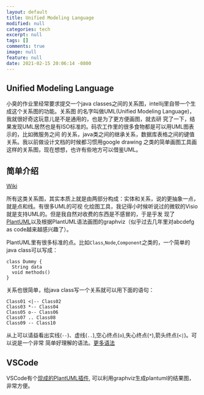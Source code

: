 ```yaml
---
layout: default
title: Unified Modeling Language
modified: null
categories: tech
excerpt: null
tags: []
comments: true
image: null
feature: null
date: 2021-02-15 20:06:14 -0800
---
```


## Unified Modeling Language

小臭的作业里经常要求提交一个java classes之间的关系图，intellij里自带一个生成这个关系图的功能。关系图
的名字叫做UML(Unified Modeling Language)，我就很好奇这玩意儿是不是通用的，也是为了更方便画图，就去研
究了一下，结果发现UML居然也是有ISO标准的。码农工作里的很多食物都是可以用UML图表示的，比如微服务之间
的关系，java类之间的继承关系，数据库表格之间的键值关系。我以前做设计文档的时候都习惯用google drawing
之类的简单画图工具画这样的关系图，现在想想，也许有些地方可以借鉴UML。

## 简单介绍

[Wiki](https://en.wikipedia.org/wiki/Unified_Modeling_Language)

所有这类关系图，其实本质上就是由两部分构成：实体和关系，说的更抽象一点，就是点和线。有很多UML的可视
化绘图工具，我记得小时候听说过的微软的Visio就是支持UML的。但是我自然对收费的东西是不感冒的，于是乎发
现了[PlantUML](https://plantuml.com/)以及根据PlantUML语法画图的graphviz（似乎过去几年里对abcdefg as
code越来越感兴趣了）。

PlantUML里有很多标准的点。比如`Class`,`Node`,`Component`之类的，一个简单的java class可以写成：

```
class Dummy {
  String data
  void methods()
}
```

关系也很简单，给java class写一个关系就可以用下面的语句：

```
Class01 <|-- Class02
Class03 *-- Class04
Class05 o-- Class06
Class07 .. Class08
Class09 -- Class10
```

从上可以请益看出实线(`--`)、虚线(`..`),空心终点(`o`),失心终点(`*`),箭头终点(`<|`)。可以说是一个非常
简单好理解的语法。[更多语法](https://plantuml.com/class-diagram)

## VSCode

VSCode有个[现成的PlantUML插件](https://marketplace.visualstudio.com/items?itemName=jebbs.plantuml),
可以利用graphviz生成plantuml的结果图，非常方便。
